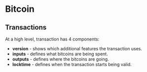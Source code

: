 # Bitcoin

## Transactions

At a high level, transaction has 4 components:
- **version** - shows which additional features the transaction uses.
- **inputs** - defines what bitcoins are being spent.
- **outputs** - defines where the bitcoins are going.
- **locktime** - defines when the transaction starts being valid.

